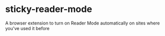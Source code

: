# sticky-reader-mode
A browser extension to turn on Reader Mode automatically on sites where you've used it before
